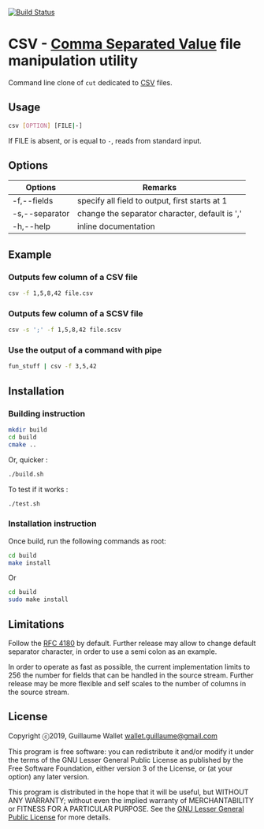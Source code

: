 [![Build Status](https://travis-ci.org/gwallet/csv.svg?branch=master)](https://travis-ci.org/gwallet/csv)

CSV - [Comma Separated Value](https://tools.ietf.org/html/rfc4180) file manipulation utility
============================================================================================

Command line clone of `cut` dedicated to [CSV](https://tools.ietf.org/html/rfc4180) files.

Usage
-----

```bash
csv [OPTION] [FILE|-]
```

If FILE is absent, or is equal to `-`, reads from standard input.

Options
-------

Options        | Remarks
---------------|-----------------------------------------------
-f,--fields    | specify all field to output, first starts at 1
-s,--separator | change the separator character, default is ','
-h,--help      | inline documentation

Example
-------

### Outputs few column of a CSV file

```bash
csv -f 1,5,8,42 file.csv
```

### Outputs few column of a SCSV file

```bash
csv -s ';' -f 1,5,8,42 file.scsv
```

### Use the output of a command with pipe

```bash
fun_stuff | csv -f 3,5,42
```

Installation
------------

### Building instruction

```bash
mkdir build
cd build
cmake ..
```

Or, quicker :

```bash
./build.sh
```

To test if it works :

```bash
./test.sh
```

### Installation instruction

Once build, run the following commands as root:

```bash
cd build
make install
```

Or

```bash
cd build
sudo make install
```

Limitations
-----------

Follow the [RFC 4180](https://tools.ietf.org/html/rfc4180) by default.
Further release may allow to change default separator character, in order to use a semi colon as an example.

In order to operate as fast as possible, the current implementation limits to 256 the number for fields that can be handled in the source stream.
Further release may be more flexible and self scales to the number of columns in the source stream.

License
-------

Copyright ⓒ2019, Guillaume Wallet <wallet.guillaume@gmail.com>

This program is free software: you can redistribute it and/or modify
it under the terms of the GNU Lesser General Public License as published by
the Free Software Foundation, either version 3 of the License, or
(at your option) any later version.

This program is distributed in the hope that it will be useful, but WITHOUT ANY WARRANTY;
without even the implied warranty of MERCHANTABILITY or FITNESS FOR A PARTICULAR PURPOSE.
See the [GNU Lesser General Public License](https://www.gnu.org/licenses/lgpl.html) for more details.
